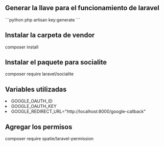 <h2>Generar la llave para el funcionamiento de laravel</h2>
```python
php artisan key:generate
```
<h2>Instalar la carpeta de vendor</h2>
<p>composer install</p>

<h2>Instalar el paquete para socialite</h2>
<p>composer require laravel/socialite</p>

<h2>Variables utilizadas</h2>
<lu>
    <li>GOOGLE_OAUTH_ID</li>
    <li>GOOGLE_OAUTH_KEY</li>
    <li>GOOGLE_REDIRECT_URL="http://localhost:8000/google-callback"</li>
</lu>

<h2>Agregar los permisos</h2>
<p> composer require spatie/laravel-permission</p>
